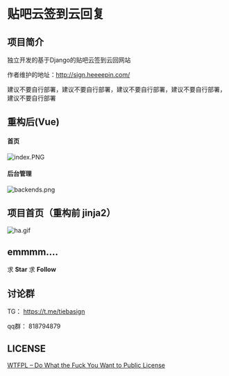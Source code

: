# 贴吧云签到云回复

## 项目简介

独立开发的基于Django的贴吧云签到云回网站

作者维护的地址：http://sign.heeeepin.com/

建议不要自行部署，建议不要自行部署，建议不要自行部署，建议不要自行部署，建议不要自行部署


## 重构后(Vue)

#### 首页

![index.PNG](https://i.loli.net/2019/11/29/K6TlhREPIjQsp3A.png)

#### 后台管理

![backends.png](https://i.loli.net/2020/04/09/wKTQ5IyrDoZjUuC.png)


## 项目首页（重构前 jinja2）
![ha.gif](https://i.loli.net/2018/08/16/5b7556bb2ce4e.png)

## emmmm.... 

求 **Star** 求 **Follow**

## 讨论群

TG： https://t.me/tiebasign

qq群： 818794879

## LICENSE

[WTFPL – Do What the Fuck You Want to Public License](http://www.wtfpl.net/about/)
